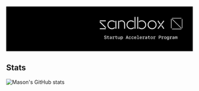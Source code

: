 ![Sandbox Startup Accelerator Program](https://github.com/masonnh/masonnh/blob/main/img/Sandbox-Cover.jpg)

## Stats
![Mason's GitHub stats](https://github-readme-stats.vercel.app/api?username=masonnh&show_icons=true&theme=tokyonight)
